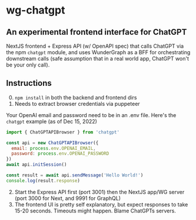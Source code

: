 # wg-chatgpt

## An experimental frontend interface for ChatGPT
NextJS frontend + Express API (w/ OpenAPI spec) that calls ChatGPT via the npm ```chatgpt``` module, and uses WunderGraph as a BFF for orchestrating downstream calls (safe assumption that in a real world app, ChatGPT won't be your only call).

## Instructions
0. ```npm install``` in both the backend and frontend dirs
1. Needs to extract browser credentials via puppeteer

Your OpenAI email and password need to be in an .env file. Here's the ```chatgpt``` example (as of Dec 15, 2022)
```javascript
import { ChatGPTAPIBrowser } from 'chatgpt'

const api = new ChatGPTAPIBrowser({
  email: process.env.OPENAI_EMAIL,
  password: process.env.OPENAI_PASSWORD
})
await api.initSession()

const result = await api.sendMessage('Hello World!')
console.log(result.response)
```

2. Start the Express API first (port 3001) then the NextJS app/WG server (port 3000 for Next, and 9991 for GraphQL) 
3. The frontend UI is pretty self explanatory, but expect responses to take 15-20 seconds. Timeouts might happen. Blame ChatGPTs servers.

